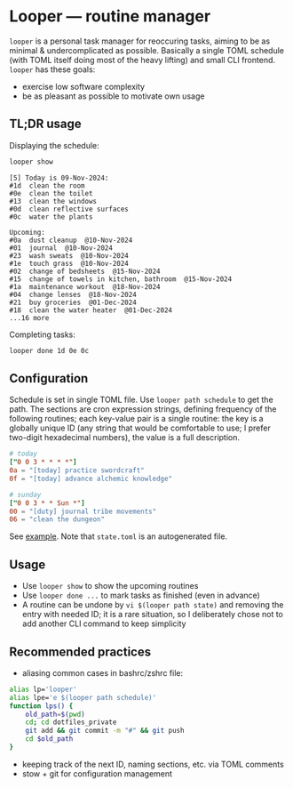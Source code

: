 # Looper — routine manager

`looper` is a personal task manager for reoccuring tasks, aiming to be as minimal & undercomplicated as possible. Basically a single TOML schedule (with TOML itself doing most of the heavy lifting) and small CLI frontend. `looper` has these goals:

- exercise low software complexity
- be as pleasant as possible to motivate own usage

## TL;DR usage

Displaying the schedule:

```bash
looper show
```

```
[5] Today is 09-Nov-2024:
#1d  clean the room
#0e  clean the toilet
#13  clean the windows
#0d  clean reflective surfaces
#0c  water the plants

Upcoming:
#0a  dust cleanup  @10-Nov-2024
#01  journal  @10-Nov-2024
#23  wash sweats  @10-Nov-2024
#1e  touch grass  @10-Nov-2024
#02  change of bedsheets  @15-Nov-2024
#15  change of towels in kitchen, bathroom  @15-Nov-2024
#1a  maintenance workout  @18-Nov-2024
#04  change lenses  @18-Nov-2024
#21  buy groceries  @01-Dec-2024
#18  clean the water heater  @01-Dec-2024
...16 more
```

Completing tasks:

```bash
looper done 1d 0e 0c
```

## Configuration

Schedule is set in single TOML file. Use `looper path schedule` to get the path. The sections are cron expression strings, defining frequency of the following routines; each key-value pair is a single routine: the key is a globally unique ID (any string that would be comfortable to use; I prefer two-digit hexadecimal numbers), the value is a full description.

```toml
# today
["0 0 3 * * * *"]
0a = "[today] practice swordcraft"
0f = "[today] advance alchemic knowledge"

# sunday
["0 0 3 * * Sun *"]
00 = "[duty] journal tribe movements"
06 = "clean the dungeon"
```

See [example](/example). Note that `state.toml` is an autogenerated file.

## Usage

- Use `looper show` to show the upcoming routines
- Use `looper done ...` to mark tasks as finished (even in advance)
- A routine can be undone by `vi $(looper path state)` and removing the entry with needed ID; it is a rare situation, so I deliberately chose not to add another CLI command to keep simplicity

## Recommended practices

- aliasing common cases in bashrc/zshrc file:

```bash
alias lp='looper'
alias lpe='e $(looper path schedule)'
function lps() {
    old_path=$(pwd)
    cd; cd dotfiles_private
    git add && git commit -m "#" && git push
    cd $old_path
}
```

- keeping track of the next ID, naming sections, etc. via TOML comments
- stow + git for configuration management

